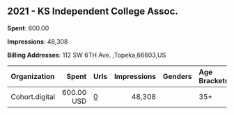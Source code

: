 ## 2021 - KS Independent College Assoc. 
**Spent**: 600.00

**Impressions**: 48,308

**Billing Addresses**: 112 SW 6TH Ave. ,Topeka,66603,US

|Organization|Spent|Urls|Impressions|Genders|Age Brackets|Country Codes|
|:---|---:|:---|---:|:---|:---|:---|
|Cohort.digital|600.00 USD|[0](https://www.snap.com/political-ads/asset/fddae9fc8c946381d87a36b55759bfb37b0f2b1d12c7b1d55a1649d573cf7303?mediaType=mp4)|48,308||35+|united states|
